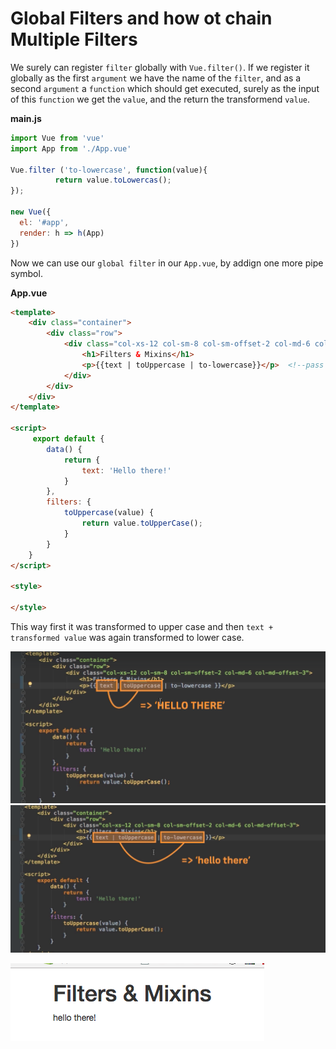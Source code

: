 # Global Filters and how ot chain Multiple Filters

We surely can register `filter` globally with `Vue.filter()`. If we register it globally as the first `argument` we have the name of the `filter`, and as a second `argument` a `function` which should get executed, surely as the input of this `function` we get the `value`, and the return the transformend `value`. 

**main.js**
```js
import Vue from 'vue'
import App from './App.vue'

Vue.filter ('to-lowercase', function(value){
          return value.toLowercas();
});

new Vue({
  el: '#app',
  render: h => h(App)
})
```
Now we can use our `global filter` in our `App.vue`, by addign one more pipe symbol. 

**App.vue**

```html
<template>
    <div class="container">
        <div class="row">
            <div class="col-xs-12 col-sm-8 col-sm-offset-2 col-md-6 col-md-offset-3">
                <h1>Filters & Mixins</h1>
                <p>{{text | toUppercase | to-lowercase}}</p>  <!--pass one more filter-->
            </div>
        </div>
    </div>
</template>

<script>
     export default {
        data() {
            return {
                text: 'Hello there!'   
            }
        },
        filters: {                     
            toUppercase(value) {
                return value.toUpperCase();
            }
        }
    }
</script>

<style>

</style>
```

This way first it was transformed to upper case and then `text + transformed value` was again transformed to lower case. 

![filter-transform](../filter-transform.png)
![filter-transform2](../filter-transform2.png)

![filter-transform3](../filter-transform3.png)



